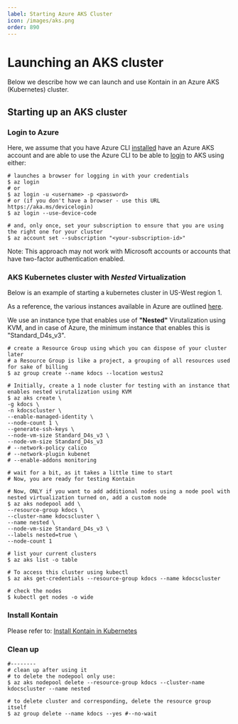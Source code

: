 ```yaml
---
label: Starting Azure AKS Cluster
icon: /images/aks.png
order: 890
---
```


# Launching an AKS cluster
Below we describe how we can launch and use Kontain in an Azure AKS (Kubernetes) cluster.

## Starting up an AKS cluster

### Login to Azure
Here, we assume that you have Azure CLI [installed](https://docs.microsoft.com/en-us/cli/azure/install-azure-cli) have an Azure AKS account and are able to use the Azure CLI to be able to [login](https://docs.microsoft.com/en-us/cli/azure/authenticate-azure-cli) to AKS using either:

```shell
# launches a browser for logging in with your credentials
$ az login
# or
$ az login -u <username> -p <password>
# or (if you don't have a browser - use this URL https://aka.ms/devicelogin)
$ az login --use-device-code

# and, only once, set your subscription to ensure that you are using the right one for your cluster
$ az account set --subscription "<your-subscription-id>"

```
Note: This approach may not work with Microsoft accounts or accounts that have two-factor authentication enabled.

### AKS Kubernetes cluster with ***Nested*** Virtualization
Below is an example of starting a kubernetes cluster in US-West region 1.

As a reference, the various instances available in Azure are outlined [here](https://docs.microsoft.com/en-us/azure/virtual-machines/dv3-dsv3-series).

We use an instance type that enables use of **"Nested"** Virutalization using KVM, and in case of Azure, the minimum instance that enables this is "Standard_D4s_v3".


```
# create a Resource Group using which you can dispose of your cluster later
# a Resource Group is like a project, a grouping of all resources used for sake of billing
$ az group create --name kdocs --location westus2

# Initially, create a 1 node cluster for testing with an instance that enables nested virutalization using KVM
$ az aks create \
-g kdocs \
-n kdocscluster \
--enable-managed-identity \
--node-count 1 \
--generate-ssh-keys \
--node-vm-size Standard_D4s_v3 \
--node-vm-size Standard_D4s_v3
# --network-policy calico
# --network-plugin kubenet
# --enable-addons monitoring

# wait for a bit, as it takes a little time to start
# Now, you are ready for testing Kontain

# Now, ONLY if you want to add additional nodes using a node pool with nested virtualization turned on, add a custom node
$ az aks nodepool add \
--resource-group kdocs \
--cluster-name kdocscluster \
--name nested \
--node-vm-size Standard_D4s_v3 \
--labels nested=true \
--node-count 1

# list your current clusters
$ az aks list -o table

# To access this cluster using kubectl
$ az aks get-credentials --resource-group kdocs --name kdocscluster

# check the nodes
$ kubectl get nodes -o wide
```

### Install Kontain
Please refer to: [Install Kontain in Kubernetes](/getting_started/kubenetes.md)
### Clean up
```
#--------
# clean up after using it
# to delete the nodepool only use:
$ az aks nodepool delete --resource-group kdocs --cluster-name kdocscluster --name nested

# to delete cluster and corresponding, delete the resource group itself
$ az group delete --name kdocs --yes #--no-wait
```